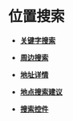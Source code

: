 # 位置搜索<a name="ZH-CN_TOPIC_0000001145541067"></a>

-   **[关键字搜索](javascript-api-location-search.md)**  

-   **[周边搜索](javascript-api-nearby-place-search.md)**  

-   **[地址详情](javascript-api-place-details-search.md)**  

-   **[地点搜索建议](javascript-api-place-search-suggestion.md)**  

-   **[搜索控件](javascript-api-search-widget.md)**  


